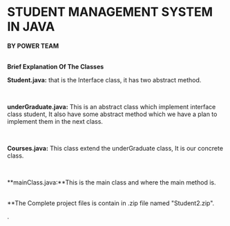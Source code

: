 # STUDENT MANAGEMENT SYSTEM IN JAVA


**BY POWER TEAM**<br><br>

**Brief Explanation Of The Classes**<br>

**Student.java:** that is the Interface  class, it has two abstract method. 

<br>

**underGraduate.java:** This is an abstract class  which implement interface class student, It also have some abstract method which we have a plan to implement them in the next class.

<br>

**Courses.java:** This class extend the underGraduate class, It is our concrete class.

<br>

**mainClass.java:**This is the main class and where the main method is.


<br>**The Complete project files is contain in .zip file named "Student2.zip".

.


